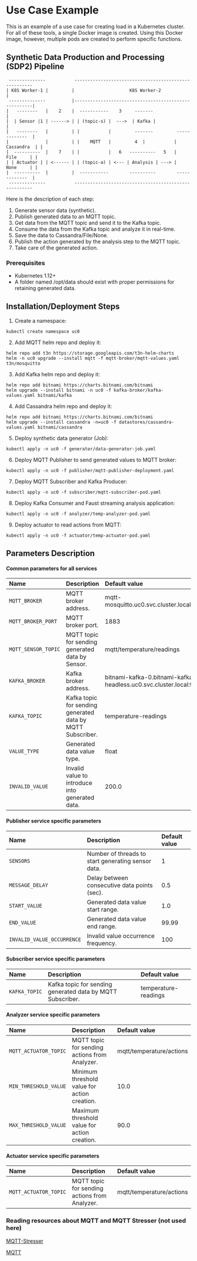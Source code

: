 # Use Case Example
This is an example of a use case for creating load in a Kubernetes cluster. For all of these tools, a single Docker image is created. Using this Docker image, however, multiple pods are created to perform specific functions.

## Synthetic Data Production and Processing (SDP2) Pipeline
```shell
 --------------           ------------------------------------------------------ 
| K8S Worker-1 |         |                     K8S Worker-2                     |          
 --------------          |------------------------------------------------------|          
|   --------   |    2    |  -----------    3     -------                        |       
|  | Sensor |1 | ------> | | (topic-s) |  --->  | Kafka |                       |  
|   --------   |         | |           |         -------         -------------  |       
|              |         | |    MQTT   |         4  |           |  Cassandra  | |
|  ----------  |    7    | |           |   6   ----------   5   |    File     | |
| | Actuator | | <------ | | (topic-a) | <--- | Analysis | ---> |    None     | | 
|  ----------  |         |  -----------        ----------        -------------  |
 --------------           ------------------------------------------------------ 
```
Here is the description of each step:
1. Generate sensor data (synthetic). 
2. Publish generated data to an MQTT topic.
3. Get data from the MQTT topic and send it to the Kafka topic.
4. Consume the data from the Kafka topic and analyze it in real-time.
5. Save the data to Cassandra/File/None.
6. Publish the action generated by the analysis step to the MQTT topic.
7. Take care of the generated action.

### Prerequisites
- Kubernetes 1.12+
- A folder named /opt/data should exist with proper permissions for retaining generated data. 

## Installation/Deployment Steps
1. Create a namespace:
```shell
kubectl create namespace uc0
```

2. Add MQTT helm repo and deploy it:
```shell
helm repo add t3n https://storage.googleapis.com/t3n-helm-charts
helm -n uc0 upgrade --install mqtt -f mqtt-broker/mqtt-values.yaml t3n/mosquitto
```

<!-- 
Deploy mqtt-stresser:
```shell
kubectl apply -f -n uc0 mqtt-stresser/mqtt-stresser-pod.yaml
```
-->

3. Add Kafka helm repo and deploy it:
```shell
helm repo add bitnami https://charts.bitnami.com/bitnami
helm upgrade --install bitnami -n uc0 -f kafka-broker/kafka-values.yaml bitnami/kafka
```

4. Add Cassandra helm repo and deploy it:
```shell
helm repo add bitnami https://charts.bitnami.com/bitnami
helm upgrade --install cassandra -n=uc0 -f datastores/cassandra-values.yaml bitnami/cassandra
```

5. Deploy synthetic data generator (Job):
```shell
kubectl apply -n uc0 -f generator/data-generator-job.yaml
```

6. Deploy MQTT Publisher to send generated values to MQTT broker:
```shell
kubectl apply -n uc0 -f publisher/mqtt-publisher-deployment.yaml
```

7. Deploy MQTT Subscriber and Kafka Producer:
```shell
kubectl apply -n uc0 -f subscriber/mqtt-subscriber-pod.yaml
```

8. Deploy Kafka Consumer and Faust streaming analysis application:
```shell
kubectl apply -n uc0 -f analyzer/temp-analyzer-pod.yaml
```

9. Deploy actuator to read actions from MQTT:
```shell
kubectl apply -n uc0 -f actuator/temp-actuator-pod.yaml
```

## Parameters Description
#### Common parameters for all services
| Name                | Description                                                | Default value                                                     |
|:--------------------|:-----------------------------------------------------------|:------------------------------------------------------------------|
| `MQTT_BROKER`       | MQTT broker address.                                       | mqtt-mosquitto.uc0.svc.cluster.local                              |
| `MQTT_BROKER_PORT`  | MQTT broker port.                                          | 1883                                                              |
| `MQTT_SENSOR_TOPIC` | MQTT topic for sending generated data by Sensor.           | mqtt/temperature/readings                                         |
| `KAFKA_BROKER`      | Kafka broker address.                                      | bitnami-kafka-0.bitnami-kafka-headless.uc0.svc.cluster.local:9092 |
| `KAFKA_TOPIC`       | Kafka topic for sending generated data by MQTT Subscriber. | temperature-readings                                              |
| `VALUE_TYPE`        | Generated data value type.                                 | float                                                             |
| `INVALID_VALUE`     | Invalid value to introduce into generated data.            | 200.0                                                             |


#### Publisher service specific parameters
| Name                       | Description                                        | Default value |
|:---------------------------|:---------------------------------------------------|:--------------|
| `SENSORS`                  | Number of threads to start generating sensor data. | 1             | 
| `MESSAGE_DELAY`            | Delay between consecutive data points (sec).       | 0.5           |
| `START_VALUE`              | Generated data value start range.                  | 1.0           |
| `END_VALUE`                | Generated data value end range.                    | 99.99         |
| `INVALID_VALUE_OCCURRENCE` | Invalid value occurrence frequency.                | 100           |

#### Subscriber service specific parameters
| Name                       | Description                                                | Default value                                                     |
|:---------------------------|:-----------------------------------------------------------|:------------------------------------------------------------------|
| `KAFKA_TOPIC`              | Kafka topic for sending generated data by MQTT Subscriber. | temperature-readings                                              |

#### Analyzer service specific parameters
| Name                  | Description                                   | Default value            |
|:----------------------|:----------------------------------------------|:-------------------------|
| `MQTT_ACTUATOR_TOPIC` | MQTT topic for sending actions from Analyzer. | mqtt/temperature/actions |
| `MIN_THRESHOLD_VALUE` | Minimum threshold value for action creation.  | 10.0                     |
| `MAX_THRESHOLD_VALUE` | Maximum threshold value for action creation.  | 90.0                     |

#### Actuator service specific parameters
| Name                       | Description                                                | Default value                                                     |
|:---------------------------|:-----------------------------------------------------------|:------------------------------------------------------------------|
| `MQTT_ACTUATOR_TOPIC`      | MQTT topic for sending actions from Analyzer.              | mqtt/temperature/actions                                          |

### Reading resources about MQTT and MQTT Stresser (not used here)

[MQTT-Stresser](https://github.com/flaviostutz/mqtt-stresser)

[MQTT](https://github.com/t3n/helm-charts/tree/master/mosquitto)